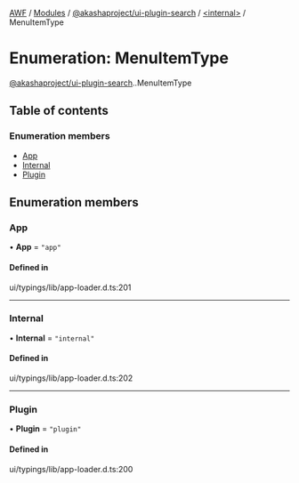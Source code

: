 [AWF](../README.md) / [Modules](../modules.md) / [@akashaproject/ui-plugin-search](../modules/akashaproject_ui_plugin_search.md) / [<internal\>](../modules/akashaproject_ui_plugin_search._internal_.md) / MenuItemType

# Enumeration: MenuItemType

[@akashaproject/ui-plugin-search](../modules/akashaproject_ui_plugin_search.md).[<internal>](../modules/akashaproject_ui_plugin_search._internal_.md).MenuItemType

## Table of contents

### Enumeration members

- [App](akashaproject_ui_plugin_search._internal_.MenuItemType.md#app)
- [Internal](akashaproject_ui_plugin_search._internal_.MenuItemType.md#internal)
- [Plugin](akashaproject_ui_plugin_search._internal_.MenuItemType.md#plugin)

## Enumeration members

### App

• **App** = `"app"`

#### Defined in

ui/typings/lib/app-loader.d.ts:201

___

### Internal

• **Internal** = `"internal"`

#### Defined in

ui/typings/lib/app-loader.d.ts:202

___

### Plugin

• **Plugin** = `"plugin"`

#### Defined in

ui/typings/lib/app-loader.d.ts:200
